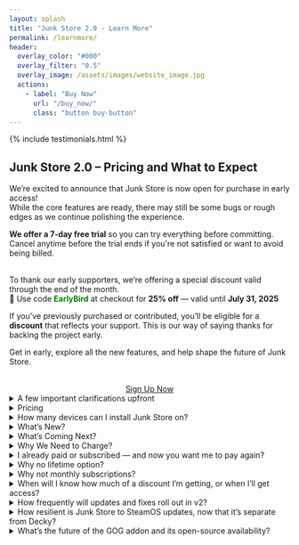 ```yaml
---
layout: splash
title: "Junk Store 2.0 - Learn More"
permalink: /learnmore/
header:
  overlay_color: "#000"
  overlay_filter: "0.5"
  overlay_image: /assets/images/website_image.jpg
  actions:
    - label: "Buy Now"
      url: "/buy_now/"
      class: "button buy-button"
---
```

<div class="spacer mt-4"></div>

{% include testimonials.html %}

<h2>Junk Store 2.0 – Pricing and What to Expect</h2>

  We’re excited to announce that Junk Store is now open for purchase in early access!<br>
  While the core features are ready, there may still be some bugs or rough edges as we continue polishing the experience.<br>
  <div><strong>We offer a 7-day free trial</strong> so you can try everything before committing. Cancel anytime before the trial ends if you're not satisfied or want to avoid being billed.</div><br>
 
  To thank our early supporters, we’re offering a special discount valid through the end of the month.<br>
  💸 Use code <span style="color: green; font-weight: bold;">EarlyBird</span> at checkout for <strong>25% off</strong> — valid until <strong>July 31, 2025</strong><br>

  If you’ve previously purchased or contributed, you’ll be eligible for a <strong>discount</strong> that reflects your support. This is our way of saying thanks for backing the project early.

  Get in early, explore all the new features, and help shape the future of Junk Store.

  <div style="text-align: center; margin-top: 2rem;">
  <a href="https://portal.junkstore.xyz" target="_blank" rel="noopener" class="button buy-button">Sign Up Now</a>
</div>

<details class="faq-box">
  <summary>A few important clarifications upfront</summary>
  <p></p>
<ul>
  <li>This new version does <strong>not</strong> share code with the open source version.</li>
  <li>The open source version will remain available for the community, free to use and collaborate on.</li>
  <li>Junk Store does not handle any credentials other than its own. Your platform accounts (Steam, GOG, etc.) are not touched or stored by Junk Store.</li>
</ul>
</details>
<details class="faq-box">
  <summary>Pricing</summary>
  <p></p>
  After a lot of thought (and number crunching), here’s where we’ve landed:
  <ul>
    <li><strong>Aproximately $3 USD/month</strong> (billed yearly at $40 USD) – 12 months of updates included</li>
    <li>Includes all extension presets (currently GOG, Epic, and Amazon — more to come)</li>
    <li>You keep everything released during your subscription</li>
    <li><strong>12-month renewal:</strong> Around $3 USD/month, billed annually at $40 — includes continued updates and support</li>
    <li><strong>7-day free trial</strong> – explore all features before committing</li>
    <li>Stripe handles billing — cancel anytime during the trial</li>
  </ul>
</details>

<details class="faq-box">
  <summary>How many devices can I install Junk Store on?</summary>
  <p></p>
    You can install Junk Store on up to <strong>five</strong> devices under a single license. We think this strikes a fair balance between flexibility and sustainability.
</details>

<!-- <details class="faq-box">
  <summary>Early Supporters & Rollout Plan</summary>
  <p></p>
  To thank our existing users and supporters, we’ll begin onboarding them first. Due to hosting and bandwidth costs, we’re rolling out in waves to stay sustainable. Based on past download volumes, an immediate public launch would burn through our budget fast — and we want to do this right.
  <br>
  <br>

  <br>
  <br>
  We also expect the first couple of weeks to be a bit bumpy — this is all new code, and no software survives first contact with real users. Scaling gradually helps us support everyone properly and fix issues as they come up.
</details> -->

<details class="faq-box">
  <summary>What’s New?</summary>
  <p></p>
    This version is fully standalone — no more Decky required.
  <ul>
  <li>Major performance boost</li>
  <li>Amazon support</li>
  <li>Download queue</li>
  <li>Simplified extension generation (no coding needed)</li>
  <li>1,000 game tab limit (up from 100)</li>
  <li>Built-in dependency installer (no more Proton Tricks)</li>
  <li>Localisation support for games</li>
  <li>Big stability improvements — just 2 breakages since October (neither affected Steam)</li>
  <li>Push L3+R3 to open the UI instantly</li>
  <li>…and more</li>
</ul>
<p>This is a complete rebuild based on everything we learned from the Decky version. It’s been rock solid in internal use and with testers.</p>
<table style="width:100%; table-layout:fixed;">
    <thead>
      <tr>
        <th style="width:33%;">Feature</th>
        <th style="width:33%;">Decky Version</th>
        <th style="width:33%;">Paid Version</th>
      </tr>
    </thead>
    <tbody>
      <tr><td>Epic</td><td>✅ Yes</td><td>✅ Yes</td></tr>
      <tr><td>UMU Fixes</td><td>✅Yes</td><td>✅ Yes</td></tr>
      <tr><td>GOG</td><td>💰 Paid</td><td>✅ Yes</td></tr>
      <tr><td>Amazon</td><td>❌ No</td><td>✅ Yes</td></tr>
      <tr><td>Download queue</td><td>❌ No</td>
          <td class="hover-popup" onmouseenter="restartGif(this)">
              ✅ Yes <span class="hover-label">👁️ Hover to view</span>
              <div class="gif-popup">
                <img src="/assets/images/jspro/tablegifs/download.gif" alt="Demo">
              </div><br>
          </td>
      </tr>
      <tr><td>Emulators</td><td>❌ No</td><td>✅ Yes</td></tr>     
      <tr><td>ROM download support</td><td>❌ No</td><td>✅ Yes</td></tr>
      <tr><td>GOG DOS games</td><td>❌ No</td><td>✅ Yes</td></tr>
      <tr><td>GOG ScummVM games</td><td>❌ No</td><td>✅ Yes</td></tr>
      <tr><td>Built-in extension updates</td><td>❌ No</td><td>✅ Yes</td></tr>
      <tr><td>Built-in help</td><td>❌ No</td><td>✅ Yes</td></tr>
      <tr><td>Offline artwork cache</td><td>❌ No</td><td>✅ Yes (per extension)</td></tr>
      <tr><td>Change game language</td><td>❌ No</td>
          <td class="hover-popup" onmouseenter="restartGif(this)">
              ✅ Yes <span class="hover-label">👁️ Hover to view</span>
              <div class="gif-popup">
                <img src="/assets/images/jspro/tablegifs/languageselection.gif" alt="Demo">
              </div><br> 
          </td>
      </tr>
      <tr><td>Selective DLC install</td><td>❌ No</td><td>✅ Yes</td></tr>
      <tr><td>Change launcher per game</td><td>❌ No</td>
          <td class="hover-popup" onmouseenter="restartGif(this)">
              ✅ Yes <span class="hover-label">👁️ Hover to view</span>
              <div class="gif-popup">
                <img src="/assets/images/jspro/tablegifs/changelauncher.gif" alt="Demo">
              </div><br>
          </td>
      </tr>
      <tr><td>Custom script hooks</td><td>❌ No</td><td>✅ Yes</td></tr>
      <tr><td>Cloud Saves</td><td>❌ No</td><td>⚠️ Experimental - need to enable per game</td></tr>
      <tr><td>Access Junk Store</td><td>📥 Decky menu</td><td>🗗 Select or Ctrl+3</td></tr>
      <tr><td>Releases</td><td>🔧 Decky process</td><td>🚀 Direct</td></tr>
      <tr><td>Performance</td><td>💯 100 games/tab</td><td>🔟🔟🔟 1000 games/tab</td></tr>
      <tr><td>Tinkering</td><td>🔒 Limited</td><td>🔧 Extensive</td></tr>
      <tr><td>Open extensibility</td><td>🧩 All code</td><td>🪄 Generator + code</td></tr>
      <tr>
        <td>Game dependency install</td>
        <td>🛠️ Manual<br>🧪 Proton Tricks</td>
        <td class="hover-popup" onmouseenter="restartGif(this)">
          ⚙️ Built-in <span class="hover-label">👁️ Hover to view</span>
          <div class="gif-popup">
            <img src="/assets/images/jspro/tablegifs/dependencies.gif" alt="Demo">
          </div><br>
          🛠️ Manual<br>
          🧪 Proton Tricks
        </td>
      </tr>
      <tr><td>Custom extensions</td><td>👨‍💻 Manual coding</td><td>🧙 Wizard-supported</td></tr>
      <tr><td>Customise extensions</td><td>💻 Code heavy</td><td>🧠 Generated + hooks</td></tr>
    </tbody>
  </table>
    <style>
      .hover-popup {
        position: relative;
        display: inline-block;
      }

      .hover-label {
        font-size: 0.8em;
        font-weight: bold;
        color: #0af; /* bright cyan for visibility */
        margin-left: 0.25em;
      }

      .hover-popup .gif-popup {
      display: none;
      position: fixed;
      top: 2em; /* space below icon/text */
      left: 50%;
      transform: translateX(-50%);
      z-index: 10;
      background: #222;
      padding: 0.75em;
      border: 2px solid #0af;
      border-radius: 0.5em;
      box-shadow: 0 0 10px #0af;
      max-width: 90vw; /* prevent horizontal overflow */
      max-height: 70vh; /* prevent vertical overflow */
      overflow: auto;
      text-align: center;
      }

      .hover-popup:hover .gif-popup {
        display: block;
      }

      .hover-popup img {
        max-width: 1000px;
        max-height: 900px;
        display: block;
      }
  </style>
</details>

<details class="faq-box">
  <summary>What’s Coming Next?</summary>
  <p></P>
  If launch goes well, here’s what we plan to add:
  <ul>
  <li>Itch.io support first (and EA, Ubisoft, Battle.net if viable)</li>
  <li>Cloud saves (done right — failure is not an option)</li>
  <li>Game-specific presets</li>
  <li>Better extension creation tools</li>
  <li>Community extension sharing</li>
  <li>Full UI localisation</li>
  <li>Automated updates</li>
  <li>And more as the platform matures</li>
</ul>
</details>

<details class="faq-box">
  <summary>Why We Need to Charge?</summary>
  <p></p>
  Over <strong>250,000 people</strong> downloaded the free version of Junk Store. While not all will upgrade, we have to plan for the possibility that many will at least try the new version — and trying has a cost.
  <br>
  <br>
  There are over <strong>5 million Steam Deck users</strong>. If even a fraction of them download the installer (which is <strong>~100MB</strong>), that’s <strong>terabytes of bandwidth</strong>. And it doesn’t stop there: each user may make 20–30 server requests per day, depending on usage. Those requests cost money — and at scale, it adds up <em>very</em> fast.
  <br>
  <br>
  We want every user to get a <strong>7-day free trial</strong> — but those trials still incur real backend costs.
  <br>
  <br>
  And that’s just infrastructure. We’d love to grow the team and build bigger features like <strong>cloud saves, community sharing,</strong> and <strong>automated updates</strong> — but developers and testers aren’t free.
  <br>
  <br>
  Since we can’t predict how many people will pay, we’ve had to base our pricing model on the <strong>users who’ve already contributed</strong> — meaning their purchases need to cover trials, servers, and support. That’s why the pricing isn’t just a “nice-to-have” — it’s the only way to scale sustainably.
</details>

<details class="faq-box">
  <summary>I already paid or subscribed — and now you want me to pay again?</summary>
  <p></p>
  <strong>No — not unless you choose to upgrade.</strong>
  <br>
  <br>
    If you supported us before the public rollout of the new version, we’ll offer you a discount as a thank you. We're doing our best to be fair — both to our users and to ourselves. We know how hard it is to earn money. We're in the same boat, putting in long hours to build something valuable — not to squeeze anyone dry.
  <br>
  <br>
  <strong>You’re not expected to repurchase anything.</strong>
  <ul>
    <li>If you bought the GOG extension, it remains yours.</li>
    <li>If you’re happy with the existing Decky version, keep using it — it’s still available and supported.</li>
  </ul>
    The only time you’ll need to pay is if you want to upgrade to the new version. It’s a completely rewritten app — independent of Decky, faster, more robust, and built from scratch to deliver more.
  <br>
  <br>
  <strong>But that’s optional. No pressure.</strong>
</details>

<details class="faq-box">
  <summary>Why no lifetime option?</summary>
  <p></p>
    We’ve seriously thought about it — but whose lifetime do you mean?<br>
    Yours? The developer’s? The Steam Deck’s? The software’s (v2, v3, or beyond)?
  <br>
  <br>
    What if Valve discontinues the Steam Deck or changes how Steam works? You’d end up paying for “lifetime” access to something that may no longer be usable.
  <br>
  <br>
    Tech changes fast, and long-term promises aren’t realistic. That’s why we offer 12 months of updates from your purchase date — including any major version releases during that time.
  <br>
  <br>
    After those 12 months, you keep full access to the version you have. There’s no “kill switch” — it just stops updating unless you renew.
</details>

<details class="faq-box">
  <summary>Why not monthly subscriptions?</summary>
  <p></p>
    We don’t like them either. To offer monthly billing, we’d need strict licensing and always-online checks. That could mean losing access to Junk Store and your games when the subscription ends — and we don’t want that.
  <br>
  <br>
  Instead, we offer annual subscriptions with:
  <ul>
    <li>A full 7-day free trial</li>
    <li>Clear expectations and no future promises you’re paying for</li>
    <li>No pressure — if it’s not for you, walk away, no hard feelings</li>
  </ul>
    This isn’t about greed. We’re a small, independent team with no investors or funding. If the project grows, we’ll drop the price. But for now, we need to make sure it survives.
</details>

<details class="faq-box">
  <summary>When will I know how much of a discount I’m getting, or when I’ll get access?</summary>
  <p></p>
    Each user’s discount is tailored based on their individual support history — some gave more, and we’ve tried to reflect that in kind. You’ll see your discount when you sign up for the trial.
  <br>
  <br>
    That said, the data we had to work with wasn’t perfect. Some of it required manual sorting, so if your discount doesn’t look right, please reach out — we want to make sure everyone is treated fairly.
</details>

<details class="faq-box">
  <summary>How frequently will updates and fixes roll out in v2?</summary>
  <p></p>
    Now that we control the full release cycle, we can push updates more frequently and with less friction. While we can’t guarantee a fixed schedule, separating extensions from the core plugin means fixes and new features can roll out quickly — sometimes within minutes once verified. We’re also building stable, beta, and test release streams so users can choose how cutting-edge they want to be. The pipeline is still evolving, and we will be bringing on help to speed things up as resourcing permits.
  <br>
  <br>
    We understand some users might worry about updates after release. The core commitment is a stable, working product with ongoing maintenance and support. New features will come as development allows, but they’re not what you're paying for upfront.
  <br>
  <br>
    Users should base their purchase decision on what the product currently offers — not on promises or speculative future features. If the current feature set doesn’t meet their needs, they’re free to wait and buy once it supports what they’re looking for.
</details>

<details class="faq-box">
  <summary>How resilient is Junk Store to SteamOS updates, now that it’s separate from Decky?</summary>
  <p></p>
    Junk Store doesn’t rely on Decky Loader. Instead, it uses a lightweight system called <strong>junk-loader</strong>, built to be more resilient with SteamOS updates.
  <br>
  <br>
    Unlike Decky, junk-loader runs as a user-mode systemd service, meaning:
    <ul>
      <li>No <code>sudo</code> access or password required</li>
      <li>Cleaner system integration</li>
      <li>No conflicts if Decky is also installed</li>
    </ul>
    This approach avoids many of the breakages Decky users face and lets us push fixes more quickly.
  <br>
  <br>
    Since switching to our own loader, Junk Store has only broken three times — and never in a way that took Steam down with it. Even when things glitched, Steam kept running, and users weren’t locked out of their games.
  <br>
  <br>
    It’s impossible to fully predict what Valve will change in future updates, but because our system is much smaller and more focused than Decky’s, we’re less exposed to breakages. We don’t have to support hundreds of plugins, so we can move faster when things do change.
  <br>
  <br>
    We often catch issues before they reach stable builds, and we're working toward automated recovery updates, so if something breaks, it can “self-heal” without requiring action from you. That said, we’ll roll this out carefully — auto-updates can be risky if not done right, and we want to make sure they’re safe before enabling them for everyone.
</details>

<details class="faq-box">
  <summary>What’s the future of the GOG addon and its open-source availability?</summary>
  <p>
    We’re using the GOG addon as a canary in the coal mine. If enough people continue to support it by purchasing, that sends a clear signal we should keep investing time into both the GOG addon and maintaining the open-source code. However, if sales drop off significantly, it will indicate we can safely scale back or stop work on the open-source version without jeopardizing the project’s sustainability. We will keep the door open on this and revisit it in the future though. It all comes down to sustainability.
  </p>
  <strong>If not, will it be made clear to people that they’re purchasing something that’s receiving maintenance updates only?</strong>
  <p>
    Yes — we’ll be upfront about that. The GOG addon will continue to receive bug fixes and essential maintenance, but we’re not actively adding new features at this time. The older system is much more time-intensive to work with compared to our new version, which automates much of the heavy lifting. That’s where our focus currently lies, though we’ll keep reassessing based on user demand and available resources.<br><br>
    It’s important to understand that some features users want are simply too large to build within the limitations of the existing GOG extension. While backporting features from the new version would be nice, it would require roughly ten times the effort due to the new tooling and rearchitected design centered around it.
  </p>
</details>

<script>
  function restartGif(container) {
    const gif = container.querySelector("img");
    const src = gif.getAttribute("src").split("?")[0]; // remove any existing query
    gif.setAttribute("src", `${src}?t=${Date.now()}`); // force reload
  }
</script>
